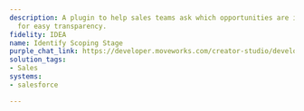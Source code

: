 ```yaml
---
description: A plugin to help sales teams ask which opportunities are in what stage
  for easy transparency.
fidelity: IDEA
name: Identify Scoping Stage
purple_chat_link: https://developer.moveworks.com/creator-studio/developer-tools/purple-chat/?conversation=%7B%22startTimestamp%22%3A%2211%3A43%2BAM%22%2C%22messages%22%3A%5B%7B%22role%22%3A%22user%22%2C%22parts%22%3A%5B%7B%22richText%22%3A%22%3Cp%3ECan+you+summarize+my+opportunities+by+stage%3F%3C%2Fp%3E%22%7D%5D%7D%2C%7B%22role%22%3A%22assistant%22%2C%22parts%22%3A%5B%7B%22reasoningSteps%22%3A%5B%7B%22status%22%3A%22success%22%2C%22richText%22%3A%22Aggregates+and+names+opportunity+stages+for+the+user%27s+account+from+Salesforce%22%7D%5D%7D%2C%7B%22richText%22%3A%22Here%27s+a+summary+of+your+current+opportunities+by+stage+with+their+names%3A%22%7D%2C%7B%22richText%22%3A%22%3Cb%3EProspecting%3C%2Fb%3E%3Cbr%3E%3Cb%3EOpportunities%3A%3C%2Fb%3E+Acme+Inc.%2C+Beta+Corp.%22%7D%2C%7B%22richText%22%3A%22%3Cb%3ENeeds+Analysis%3C%2Fb%3E%3Cbr%3E%3Cb%3EOpportunities%3A%3C%2Fb%3E+Gamma+Tech%2C+Delta+Solutions%22%7D%2C%7B%22richText%22%3A%22%3Cb%3EProposal%2FPrice+Quote%3C%2Fb%3E%3Cbr%3E%3Cb%3EOpportunities%3A%3C%2Fb%3E+Epsilon+Products%22%7D%2C%7B%22richText%22%3A%22%3Cb%3ENegotiation%2FReview%3C%2Fb%3E%3Cbr%3E%3Cb%3EOpportunities%3A%3C%2Fb%3E+Zeta+Services%22%7D%5D%7D%5D%7D
solution_tags:
- Sales
systems:
- salesforce

---
```

